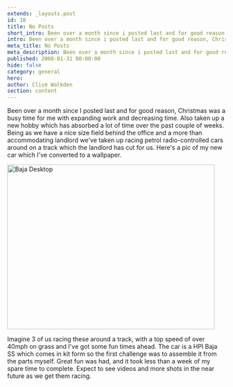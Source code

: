 ```yaml
---
extends: _layouts.post
id: 18
title: No Posts
short_intro: Been over a month since i posted last and for good reason, Christmas was a busy time for me with expanding work and decreasing time.
intro: Been over a month since i posted last and for good reason, Christmas was a busy time for me with expanding work and decreasing time.
meta_title: No Posts
meta_description: Been over a month since i posted last and for good reason, Christmas was a busy time for me with expanding work and decreasing time.
published: 2008-01-31 00:00:00
hide: false
category: general
hero:
author: Clive Walkden
section: content
---
```


Been over a month since I posted last and for good reason, Christmas was a busy time for me with expanding work and decreasing time. Also taken up a new hobby which has absorbed a lot of time over the past couple of weeks. Being as we have a nice size field behind the office and a more than accommodating landlord we've taken up racing petrol radio-controlled cars around on a track which the landlord has cut for us. Here's a pic of my new car which I've converted to a wallpaper.

<img alt="Baja Desktop" height="380" src="https://i270.photobucket.com/albums/jj94/terminal_fire/Baja%20After%20Build/BajaDesktop2.jpg" title="Baja Desktop" width="478" />

Imagine 3 of us racing these around a track, with a top speed of over 40mph on grass and I've got some fun times ahead. The car is a HPI Baja SS which comes in kit form so the first challenge was to assemble it from the parts myself. Great fun was had, and it took less than a week of my spare time to complete. Expect to see videos and more shots in the near future as we get them racing.
